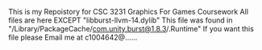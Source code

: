 This is my Repoistory for CSC 3231 Graphics For Games Coursework
All files are here EXCEPT "libburst-llvm-14.dylib"
This file was found in "/Library/PackageCache/com.unity.burst@1.8.3/.Runtime"
If you want this file please Email me at c1004642@......
